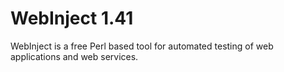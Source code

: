 # WebInject 1.41
WebInject is a free Perl based tool for automated testing of web applications and web services.
